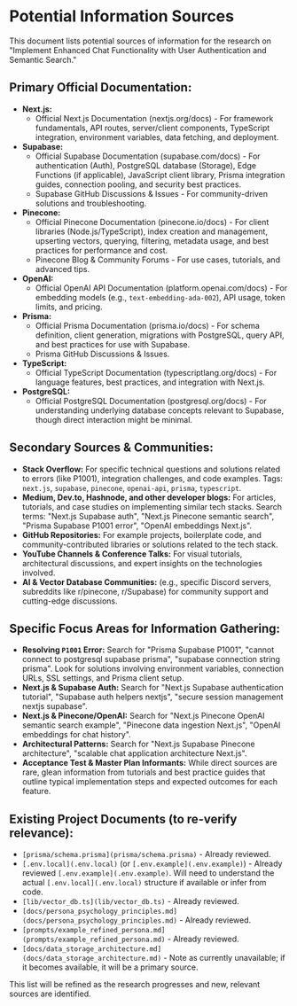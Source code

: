 # Potential Information Sources

This document lists potential sources of information for the research on "Implement Enhanced Chat Functionality with User Authentication and Semantic Search."

## Primary Official Documentation:
-   **Next.js:**
    -   Official Next.js Documentation (nextjs.org/docs) - For framework fundamentals, API routes, server/client components, TypeScript integration, environment variables, data fetching, and deployment.
-   **Supabase:**
    -   Official Supabase Documentation (supabase.com/docs) - For authentication (Auth), PostgreSQL database (Storage), Edge Functions (if applicable), JavaScript client library, Prisma integration guides, connection pooling, and security best practices.
    -   Supabase GitHub Discussions & Issues - For community-driven solutions and troubleshooting.
-   **Pinecone:**
    -   Official Pinecone Documentation (pinecone.io/docs) - For client libraries (Node.js/TypeScript), index creation and management, upserting vectors, querying, filtering, metadata usage, and best practices for performance and cost.
    -   Pinecone Blog & Community Forums - For use cases, tutorials, and advanced tips.
-   **OpenAI:**
    -   Official OpenAI API Documentation (platform.openai.com/docs) - For embedding models (e.g., `text-embedding-ada-002`), API usage, token limits, and pricing.
-   **Prisma:**
    -   Official Prisma Documentation (prisma.io/docs) - For schema definition, client generation, migrations with PostgreSQL, query API, and best practices for use with Supabase.
    -   Prisma GitHub Discussions & Issues.
-   **TypeScript:**
    -   Official TypeScript Documentation (typescriptlang.org/docs) - For language features, best practices, and integration with Next.js.
-   **PostgreSQL:**
    -   Official PostgreSQL Documentation (postgresql.org/docs) - For understanding underlying database concepts relevant to Supabase, though direct interaction might be minimal.

## Secondary Sources & Communities:
-   **Stack Overflow:** For specific technical questions and solutions related to errors (like P1001), integration challenges, and code examples. Tags: `next.js`, `supabase`, `pinecone`, `openai-api`, `prisma`, `typescript`.
-   **Medium, Dev.to, Hashnode, and other developer blogs:** For articles, tutorials, and case studies on implementing similar tech stacks. Search terms: "Next.js Supabase auth", "Next.js Pinecone semantic search", "Prisma Supabase P1001 error", "OpenAI embeddings Next.js".
-   **GitHub Repositories:** For example projects, boilerplate code, and community-contributed libraries or solutions related to the tech stack.
-   **YouTube Channels & Conference Talks:** For visual tutorials, architectural discussions, and expert insights on the technologies involved.
-   **AI & Vector Database Communities:** (e.g., specific Discord servers, subreddits like r/pinecone, r/Supabase) for community support and cutting-edge discussions.

## Specific Focus Areas for Information Gathering:
-   **Resolving `P1001` Error:** Search for "Prisma Supabase P1001", "cannot connect to postgresql supabase prisma", "supabase connection string prisma". Look for solutions involving environment variables, connection URLs, SSL settings, and Prisma client setup.
-   **Next.js & Supabase Auth:** Search for "Next.js Supabase authentication tutorial", "Supabase auth helpers nextjs", "secure session management nextjs supabase".
-   **Next.js & Pinecone/OpenAI:** Search for "Next.js Pinecone OpenAI semantic search example", "Pinecone data ingestion Next.js", "OpenAI embeddings for chat history".
-   **Architectural Patterns:** Search for "Next.js Supabase Pinecone architecture", "scalable chat application architecture Next.js".
-   **Acceptance Test & Master Plan Informants:** While direct sources are rare, glean information from tutorials and best practice guides that outline typical implementation steps and expected outcomes for each feature.

## Existing Project Documents (to re-verify relevance):
-   `[prisma/schema.prisma](prisma/schema.prisma)` - Already reviewed.
-   `[.env.local](.env.local)` (or `[.env.example](.env.example)`) - Already reviewed `[.env.example](.env.example)`. Will need to understand the actual `[.env.local](.env.local)` structure if available or infer from code.
-   `[lib/vector_db.ts](lib/vector_db.ts)` - Already reviewed.
-   `[docs/persona_psychology_principles.md](docs/persona_psychology_principles.md)` - Already reviewed.
-   `[prompts/example_refined_persona.md](prompts/example_refined_persona.md)` - Already reviewed.
-   `[docs/data_storage_architecture.md](docs/data_storage_architecture.md)` - Note as currently unavailable; if it becomes available, it will be a primary source.

This list will be refined as the research progresses and new, relevant sources are identified.